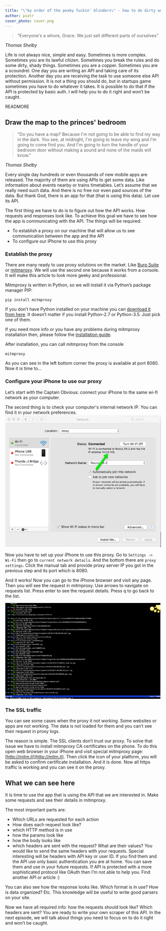 ```yaml
---
title: "\"by order of the peaky fuckin' blinders\" - how to do dirty work and don’t get caught - episode 1"
author: piotr
cover_photo: cover.png
---
```


> “Everyone's a whore, Grace. We just sell different parts of ourselves”

_Thomas Shelby_

Life is not always nice, simple and easy. Sometimes is more complex. Sometimes you are its lawful citizen. Sometimes you break the rules and do some dirty, shady things. Sometimes you are a copper. Sometimes you are a scoundrel. One day you are writing an API and taking care of its protection. Another day you are receiving the task to use someone else API without permission. It is not a thing you should do, but in startups game sometimes you have to do whatever it takes.  It is possible to do that if the API is protected by basic auth. I will help you to do it right and won’t be caught.

READMORE

## Draw the map to the princes' bedroom
> "Do you have a map? Because I'm not going to be able to find my way in the dark. You see, at midnight, I'm going to leave my wing and I'm going to come find you. And I'm going to turn the handle of your bedroom door without making a sound and none of the maids will know."

_Thomas Shelby_

Every single day hundreds or even thousands of new mobile apps are released. The majority of them are using APIs to get some data. Like information about events nearby or trains timetables. Let’s assume that we really need such data. And there is no free nor even paid sources of the data. But thank God, there is an app for that (that is using this data). Let use its API.

The first thing we have to do is to figure out how the API works. How requests and responses look like. To achieve this goal we have to see how the app is communicating with the API. The things will be required:

- To establish a proxy on our machine that will allow us to see communication between the app and the API
- To configure our iPhone to use this proxy

### Establish the proxy
There are many ready to use proxy solutions on the market. Like [Burp Suite](https://portswigger.net/burp/) or [mitmproxy](https://mitmproxy.org/). We will use the second one because it works from a console. It will make this article to look more geeky and professional.

Mitmproxy is written in Python, so we will install it via Python’s package manager PIP:

```
pip install mitmproxy
```

If you don’t have Python installed on your machine you can [download it from here](https://www.python.org/downloads/). It doesn’t matter if you install Python-2.7 or Python-3.5. Just pick one of them.

If you need more info or you have any problems during mitmproxy installation then, please follow the [installation guide](http://docs.mitmproxy.org/en/stable/install.html).

After installation, you can call mitmproxy from the console
```
mitmproxy
```
As you can see in the left bottom corner the proxy is available at port 8080. Now it is time to…

### Configure your iPhone to use our proxy
Let’s start with the Captain Obvious: connect your iPhone to the same wi-fi network as your computer.

The second thing is to check your computer's internal network IP. You can find it in your network preferences.
![MacOS network preferences](2017-02-14-by-order-of-the-peaky-fuckin-blinders-how-to-do-dirty-work-and-dont-get-caught-episode-1/network.png)


Now you have to set up your iPhone to use this proxy. Go to `Settings -> Wi-Fi` then go to `current network details`. And the bottom there are `proxy settings`. Click the manual tab and provide proxy server IP you got in the previous step and its port which is 8080.

And it works! Now you can go to the iPhone browser and visit any page. Then you will see the request in mitmproxy. Use arrows to navigate on requests list. Press enter to see the request details. Press q to go back to the list.

![Mitmproxy in action](2017-02-14-by-order-of-the-peaky-fuckin-blinders-how-to-do-dirty-work-and-dont-get-caught-episode-1/mitmproxy.png)

### The SSL traffic
You can see some cases when the proxy it not working. Some websites or apps are not working. The data is not loaded for them and you can’t see their request in proxy logs.

The reason is simple. The SSL clients don’t trust our proxy. To solve that issue we have to install mitmproxy CA certificates on the phone. To do this open web browser in your iPhone and visit special mitmproxy page: [http://mitm.it](http://mitm.it). Then click the icon of your platform, you will be asked to confirm certificate installation. And it is done. Now all https traffic is working and you can see it on the proxy.

## What we can see here
It is time to use the app that is using the API that we are interested in. Make some requests and see their details in mitmproxy.

The most important parts are:

 - Which URLs are requested for each action
 - How does each request look like?
 - which HTTP method is in use
 - how the params look like
 - how the body looks like
 - which headers are sent with the request? What are their values? You would like to send the same headers with your requests. Special interesting will be headers with API key or user ID. If you find them and the API use only basic authentication you are at home. You can save them and use in your future requests. If API is protected with a more sophisticated protocol like OAuth then I’m not able to help you. Find another API or article :)

You can also see how the response looks like. Which format is in use? How is data organized? Etc. This knowledge will be useful to write good parsers on your site.

Now we have all required info: how the requests should look like? Which headers are sent?
You are ready to write your own scraper of this API. In the next episode, we will talk about things you need to focus on to do it right and won’t be caught.
